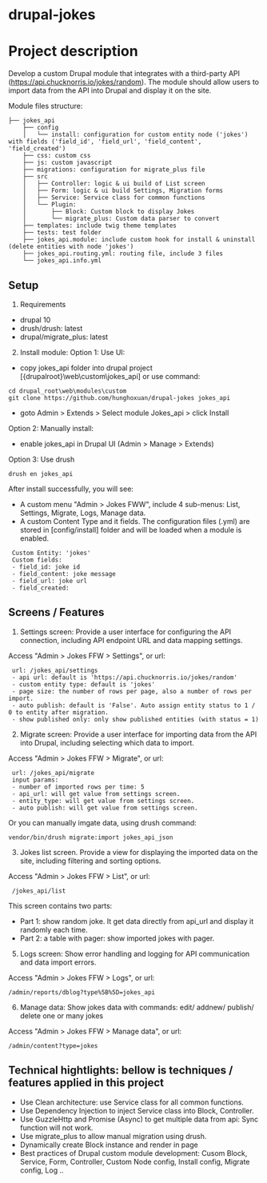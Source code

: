 # drupal-jokes
# Project description
Develop a custom Drupal module that integrates with a third-party
API (https://api.chucknorris.io/jokes/random). The module should allow users to import data from
the API into Drupal and display it on the site.

Module files structure:
```
├── jokes_api
    ├── config
    │   └── install: configuration for custom entity node ('jokes') with fields ('field_id', 'field_url', 'field_content', 'field_created') 
    ├── css: custom css
    ├── js: custom javascript
    ├── migrations: configuration for migrate_plus file
    ├── src
    │   ├── Controller: logic & ui build of List screen
    │   ├── Form: logic & ui build Settings, Migration forms
    │   ├── Service: Service class for common functions
    │   └── Plugin:
    │       ├── Block: Custom block to display Jokes
    │       └── migrate_plus: Custom data parser to convert 
    ├── templates: include twig theme templates
    ├── tests: test folder
    ├── jokes_api.module: include custom hook for install & uninstall (delete entities with node 'jokes')
    ├── jokes_api.routing.yml: routing file, include 3 files
    └── jokes_api.info.yml
```
## Setup
1. Requirements
- drupal 10
- drush/drush: latest
- drupal/migrate_plus: latest

2. Install module:
Option 1: Use UI: 
- copy jokes_api folder into drupal project [\{drupalroot}\web\custom\jokes_api]
  or use command:
 ```
 cd drupal_root\web\modules\custom
 git clone https://github.com/hunghoxuan/drupal-jokes jokes_api 
 ```
- goto Admin > Extends > Select module Jokes_api > click Install

Option 2: Manually install:
- enable jokes_api in Drupal UI (Admin > Manage > Extends)

Option 3: Use drush
```
drush en jokes_api 
```

After install successfully, you will see:
- A custom menu "Admin > Jokes FWW", include 4 sub-menus: List, Settings, Migrate, Logs, Manage data.
- A custom Content Type and it fields. The configuration files (.yml) are stored in [config/install] folder and will be loaded when a module is enabled.
```
 Custom Entity: 'jokes'
 Custom fields: 
 - field_id: joke id
 - field_content: joke message
 - field_url: joke url
 - field_created: 
```

## Screens / Features
1. Settings screen: Provide a user interface for configuring the API connection, including
API endpoint URL and data mapping settings.

Access "Admin > Jokes FFW > Settings", or url:
```
 url: /jokes_api/settings
 - api url: default is 'https://api.chucknorris.io/jokes/random'
 - custom entity type: default is 'jokes'
 - page size: the number of rows per page, also a number of rows per import.
 - auto publish: default is 'False'. Auto assign entity status to 1 / 0 to entity after migration.
 - show published only: only show published entities (with status = 1)
```

2. Migrate screen: Provide a user interface for importing data from the API into Drupal,
including selecting which data to import.

Access "Admin > Jokes FFW > Migrate", or url:
```
 url: /jokes_api/migrate
 input params:
 - number of imported rows per time: 5
 - api_url: will get value from settings screen.
 - entity_type: will get value from settings screen.
 - auto publish: will get value from settings screen.
```

Or you can manually imgate data, using drush command:
```
vendor/bin/drush migrate:import jokes_api_json 
```

3. Jokes list screen. Provide a view for displaying the imported data on the site, including
filtering and sorting options.

Access "Admin > Jokes FFW > List", or url:
```
 /jokes_api/list
```
This screen contains two parts:
- Part 1: show random joke. It get data directly from api_url and display it randomly each time.
- Part 2: a table with pager: show imported jokes with pager.

5. Logs screen: Show error handling and logging for API communication and data import errors.

Access "Admin > Jokes FFW > Logs", or url:
```
/admin/reports/dblog?type%5B%5D=jokes_api
```

6. Manage data: Show jokes data with commands: edit/ addnew/ publish/ delete one or many jokes

Access "Admin > Jokes FFW > Manage data", or url:
```
/admin/content?type=jokes
```

## Technical hightlights: bellow is techniques / features applied in this project
- Use Clean architecture: use Service class for all common functions.
- Use Dependency Injection to inject Service class into Block, Controller.
- Use GuzzleHttp and Promise (Async) to get multiple data from api: Sync function will not work.
- Use migrate_plus to allow manual migration using drush.
- Dynamically create Block instance and render in page 
- Best practices of Drupal custom module development: Cusom Block, Service, Form, Controller, Custom Node config, Install config, Migrate config, Log ..
